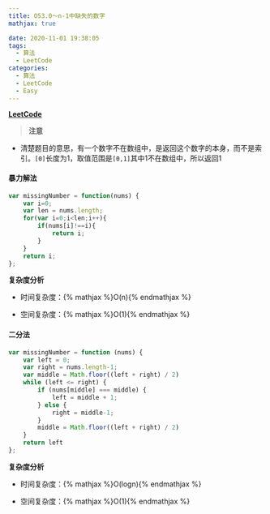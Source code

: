 ```yaml
---
title: O53.0～n-1中缺失的数字
mathjax: true

date: 2020-11-01 19:38:05
tags:
  - 算法
  - LeetCode
categories:
  - 算法
  - LeetCode
  - Easy
---
```


**[LeetCode](https://leetcode-cn.com/problems/que-shi-de-shu-zi-lcof/)**

> **注意**

  + 清楚题目的意思，有一个数字不在数组中，是返回这个数字的本身，而不是索引。`[0]`长度为1，取值范围是`[0,1]`其中1不在数组中，所以返回1



#### 暴力解法

```javascript
var missingNumber = function(nums) {
    var i=0;
    var len = nums.length;
    for(var i=0;i<len;i++){
        if(nums[i]!==i){
            return i;
        }
    }
    return i;
};
```

**复杂度分析**

+ 时间复杂度：{% mathjax %}O(n){% endmathjax %}

+ 空间复杂度：{% mathjax %}O(1){% endmathjax %}


#### 二分法

```javascript
var missingNumber = function (nums) {
    var left = 0;
    var right = nums.length-1;
    var middle = Math.floor((left + right) / 2)
    while (left <= right) {
        if (nums[middle] === middle) {
            left = middle + 1;
        } else {
            right = middle-1;
        }
        middle = Math.floor((left + right) / 2)
    }
    return left
};
```
**复杂度分析**

+ 时间复杂度：{% mathjax %}O(logn){% endmathjax %}

+ 空间复杂度：{% mathjax %}O(1){% endmathjax %}